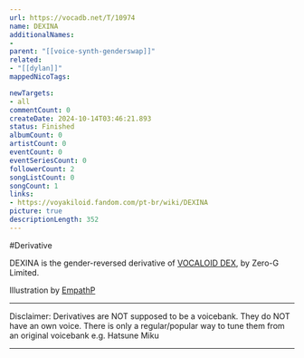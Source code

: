 ```yaml
---
url: https://vocadb.net/T/10974
name: DEXINA
additionalNames: 
- 
parent: "[[voice-synth-genderswap]]"
related:
- "[[dylan]]"
mappedNicoTags:

newTargets:
- all
commentCount: 0
createDate: 2024-10-14T03:46:21.893
status: Finished
albumCount: 0
artistCount: 0
eventCount: 0
eventSeriesCount: 0
followerCount: 2
songListCount: 0
songCount: 1
links: 
- https://voyakiloid.fandom.com/pt-br/wiki/DEXINA
picture: true
descriptionLength: 352
---
```


#Derivative

DEXINA is the gender-reversed derivative of [VOCALOID DEX](https://vocadb.net/Ar/36169), by Zero-G Limited.

Illustration by [EmpathP](https://vocadb.net/Ar/2434)

___
Disclaimer:
Derivatives are NOT supposed to be a voicebank. They do NOT have an own voice. There is only a regular/popular way to tune them from an original voicebank e.g. Hatsune Miku

---

